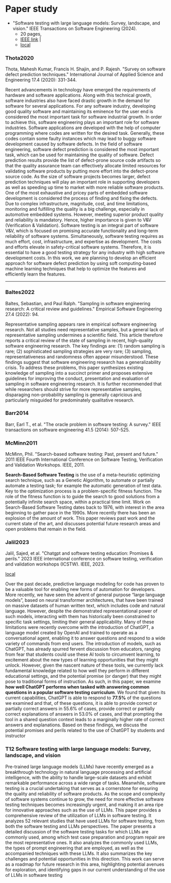 

# Paper study


* "Software testing with large language models: Survey, landscape, and vision." IEEE Transactions on Software Engineering (2024).
  * 20 pages, 
  * [IEEE link](https://ieeexplore.ieee.org/stamp/stamp.jsp?arnumber=10440574) | 
  * [local](./T12%20LLM.pdf)



### **Thota2020** 

Thota, Mahesh Kumar, Francis H. Shajin, and P. Rajesh. "Survey on software defect prediction techniques." International Journal of Applied Science and Engineering 17.4 (2020): 331-344.

Recent advancements in technology have emerged the requirements of hardware and software applications. Along with this technical growth, software industries also have faced drastic growth in the demand for software for several applications. For any software industry, developing good quality software and maintaining its eminence for the user end is considered the most important task for software industrial growth. In order to achieve this, software engineering plays an important role for software industries. Software applications are developed with the help of computer programming where codes are written for the desired task. Generally, these codes contain some faulty instances which may lead to buggy software development caused by software defects. In the field of software engineering, software defect prediction is considered the most important task, which can be used for maintaining the quality of software. Defect prediction results provide the list of defect-prone source code artifacts so that the quality assurance team can effectively allocate limited resources for validating software products by putting more effort into the defect-prone source code. As the size of software projects becomes larger, defect prediction techniques will play an important role in supporting developers as well as speeding up time to market with more reliable software products. One of the most exhaustive and pricey parts of embedded software development is considered the process of finding and fixing the defects. Due to complex infrastructure, magnitude, cost, and time limitations, monitoring and fulfilling the quality is a big challenge, especially in automotive embedded systems. However, meeting superior product quality and reliability is mandatory. Hence, higher importance is given to V&V (Verification & Validation). Software testing is an integral part of software V&V, which is focused on promising accurate functionality and long-term reliability of software systems. Simultaneously, software testing requires as much effort, cost, infrastructure, and expertise as development. The costs and efforts elevate in safety-critical software systems. Therefore, it is essential to have a good testing strategy for any industry with high software development costs. In this work, we are planning to develop an efficient approach for software defect prediction by using soft computing-based machine learning techniques that help to optimize the features and efficiently learn the features.

---

### Baltes2022
Baltes, Sebastian, and Paul Ralph. "Sampling in software engineering research: A critical review and guidelines." Empirical Software Engineering 27.4 (2022): 94.

Representative sampling appears rare in empirical software engineering research. Not all studies need representative samples, but a general lack of representative sampling undermines a scientific field. This article therefore reports a critical review of the state of sampling in recent, high-quality software engineering research. The key findings are: (1) random sampling is
rare; (2) sophisticated sampling strategies are very rare; (3) sampling, representativeness and randomness often appear misunderstood. These findings suggest that software engineering research has a generalizability crisis. To address these problems, this paper synthesizes existing knowledge of sampling into a succinct primer and proposes extensive guidelines for improving the conduct, presentation and evaluation of sampling in software engineering research. It is further recommended that while researchers should strive for more representative samples, disparaging non-probability sampling is generally capricious and particularly misguided for predominately qualitative research.

### Barr2014
Barr, Earl T., et al. "The oracle problem in software testing: A survey." IEEE transactions on software engineering 41.5 (2014): 507-525.

### McMinn2011
McMinn, Phil. "Search-based software testing: Past, present and future." 2011 IEEE Fourth International Conference on Software Testing, Verification and Validation Workshops. IEEE, 2011.

**Search-Based Software Testing** is the use of a meta-heuristic optimizing search technique, such as a Genetic Algorithm, to automate or partially automate a testing task; for example the automatic generation of test data. Key to the optimization process is a problem-specific fitness function. The role of the fitness function is to guide the search to good solutions from a potentially infinite search space, within a practical time limit. Work on Search-Based Software Testing dates back to 1976, with interest in the area beginning to gather pace in the 1990s. More recently there has been an explosion of the amount of work. This paper reviews past work and the current state of the art, and discusses potential future research areas and open problems that remain in the field.

### Jalil2023

Jalil, Sajed, et al. "Chatgpt and software testing education: Promises & perils." 2023 IEEE international conference on software testing, verification and validation workshops (ICSTW). IEEE, 2023.

[local](./Jalil2023.pdf)

Over the past decade, predictive language modeling for code has proven to be a valuable tool for enabling new forms of automation for developers. More recently, we have seen the advent of general purpose “large language models”, based on neural transformer architectures, that have been trained on massive datasets of human written text, which includes code and natural language. However, despite the demonstrated representational power of such models, interacting with them has historically been constrained to specific task settings, limiting their general applicability. Many of these limitations were recently overcome with the introduction of ChatGPT, a language model created by OpenAI and trained to operate as a conversational agent, enabling it to answer questions and respond to a wide variety of commands from end users. The introduction of models, such as ChatGPT, has already spurred fervent discussion from educators, ranging from fear that students could use these AI tools to circumvent learning, to excitement about the new types of learning opportunities that they might unlock. However, given the nascent nature of these tools, we currently lack fundamental knowledge related to how well they perform in different educational settings, and the potential promise (or danger) that they might pose to traditional forms of instruction. As such, in this paper, we examine **how well ChatGPT performs when tasked with answering common questions in a popular software testing curriculum**. We found that given its current capabilities, ChatGPT is able to respond to **77.5%** of the questions we examined and that, of these questions, it is able to provide correct or partially correct answers in 55.6% of cases, provide correct or partially correct explanations of answers in 53.0% of cases, and that prompting the tool in a shared question context leads to a marginally higher rate of correct answers and explanations. Based on these findings, we discuss the potential promises and perils related to the use of ChatGPT by students and instructor

### T12 Software testing with large language models: Survey, landscape, and vision

Pre-trained large language models (LLMs) have recently emerged as a breakthrough technology in natural language processing and artificial intelligence, with the ability to handle large-scale datasets and exhibit remarkable performance across a wide range of tasks. Meanwhile, software testing is a crucial undertaking that serves as a cornerstone for ensuring the quality and reliability of software products. As the scope and complexity of software systems continue to grow, the need for more effective software testing techniques becomes increasingly urgent, and making it an area ripe for innovative approaches such as the use of LLMs. This paper provides a comprehensive review of the utilization of LLMs in software testing. It analyzes 52 relevant studies that have used LLMs for software testing, from both the software testing and LLMs perspectives. The paper presents a detailed discussion of the software testing tasks for which LLMs are commonly used, among which test case preparation and program repair are the most representative ones. It also analyzes the commonly used LLMs, the types of prompt engineering that are employed, as well as the accompanied techniques with these LLMs. It also summarizes the key challenges and potential opportunities in this direction. This work can serve as a roadmap for future research in this area, highlighting potential avenues for exploration, and identifying gaps in our current understanding of the use of LLMs in software testing
